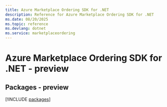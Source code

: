 ```yaml
---
title: Azure Marketplace Ordering SDK for .NET
description: Reference for Azure Marketplace Ordering SDK for .NET
ms.date: 08/20/2025
ms.topic: reference
ms.devlang: dotnet
ms.service: marketplaceordering
---
```

# Azure Marketplace Ordering SDK for .NET - preview
## Packages - preview
[!INCLUDE [packages](marketplace-ordering-index.md)]